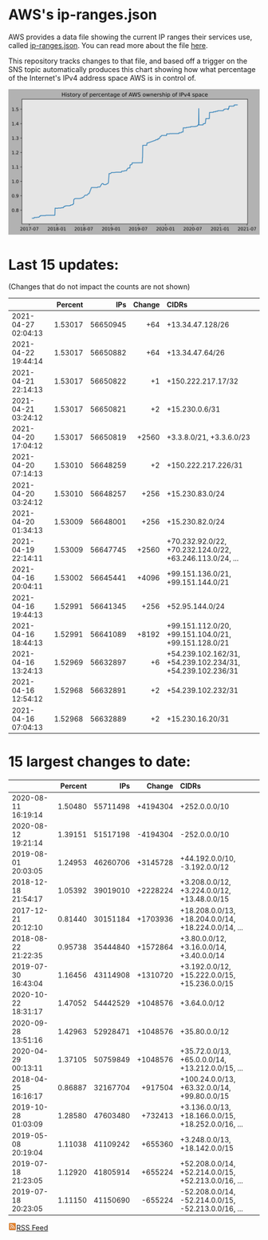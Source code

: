 # AWS's ip-ranges.json

AWS provides a data file showing the current IP ranges their
services use, called [ip-ranges.json](https://ip-ranges.amazonaws.com/ip-ranges.json).  You 
can read more about the file [here](https://docs.aws.amazon.com/general/latest/gr/aws-ip-ranges.html).

This repository tracks changes to that file, and based off a trigger on the SNS topic 
automatically produces this chart showing how what percentage of the Internet's IPv4 
address space AWS is in control of.

![History of AWS](history_count.svg)

# Last 15 updates:

(Changes that do not impact the counts are not shown)

| | Percent | IPs | Change | CIDRs |
| :--- | ---: | ---: | ---: | :--- |
| 2021-04-27 02:04:13 | 1.53017 | 56650945 | +64 | +13.34.47.128/26 |
| 2021-04-22 19:44:14 | 1.53017 | 56650882 | +64 | +13.34.47.64/26 |
| 2021-04-21 22:14:13 | 1.53017 | 56650822 | +1 | +150.222.217.17/32 |
| 2021-04-21 03:24:12 | 1.53017 | 56650821 | +2 | +15.230.0.6/31 |
| 2021-04-20 17:04:12 | 1.53017 | 56650819 | +2560 | +3.3.8.0/21, +3.3.6.0/23 |
| 2021-04-20 07:14:13 | 1.53010 | 56648259 | +2 | +150.222.217.226/31 |
| 2021-04-20 03:24:12 | 1.53010 | 56648257 | +256 | +15.230.83.0/24 |
| 2021-04-20 01:34:13 | 1.53009 | 56648001 | +256 | +15.230.82.0/24 |
| 2021-04-19 22:14:11 | 1.53009 | 56647745 | +2560 | +70.232.92.0/22, +70.232.124.0/22, +63.246.113.0/24, ... |
| 2021-04-16 20:04:11 | 1.53002 | 56645441 | +4096 | +99.151.136.0/21, +99.151.144.0/21 |
| 2021-04-16 19:44:13 | 1.52991 | 56641345 | +256 | +52.95.144.0/24 |
| 2021-04-16 18:44:13 | 1.52991 | 56641089 | +8192 | +99.151.112.0/20, +99.151.104.0/21, +99.151.128.0/21 |
| 2021-04-16 13:24:13 | 1.52969 | 56632897 | +6 | +54.239.102.162/31, +54.239.102.234/31, +54.239.102.236/31 |
| 2021-04-16 12:54:12 | 1.52968 | 56632891 | +2 | +54.239.102.232/31 |
| 2021-04-16 07:04:13 | 1.52968 | 56632889 | +2 | +15.230.16.20/31 |


# 15 largest changes to date:

| | Percent | IPs | Change | CIDRs |
| :--- | ---: | ---: | ---: | :--- |
| 2020-08-11 16:19:14 | 1.50480 | 55711498 | +4194304 | +252.0.0.0/10 |
| 2020-08-12 19:21:14 | 1.39151 | 51517198 | -4194304 | -252.0.0.0/10 |
| 2019-08-01 20:03:05 | 1.24953 | 46260706 | +3145728 | +44.192.0.0/10, -3.192.0.0/12 |
| 2018-12-18 21:54:17 | 1.05392 | 39019010 | +2228224 | +3.208.0.0/12, +3.224.0.0/12, +13.48.0.0/15 |
| 2017-12-21 20:12:10 | 0.81440 | 30151184 | +1703936 | +18.208.0.0/13, +18.204.0.0/14, +18.224.0.0/14, ... |
| 2018-08-22 21:22:35 | 0.95738 | 35444840 | +1572864 | +3.80.0.0/12, +3.16.0.0/14, +3.40.0.0/14 |
| 2019-07-30 16:43:04 | 1.16456 | 43114908 | +1310720 | +3.192.0.0/12, +15.222.0.0/15, +15.236.0.0/15 |
| 2020-10-22 18:31:17 | 1.47052 | 54442529 | +1048576 | +3.64.0.0/12 |
| 2020-09-28 13:51:16 | 1.42963 | 52928471 | +1048576 | +35.80.0.0/12 |
| 2020-04-29 00:13:11 | 1.37105 | 50759849 | +1048576 | +35.72.0.0/13, +65.0.0.0/14, +13.212.0.0/15, ... |
| 2018-04-25 16:16:17 | 0.86887 | 32167704 | +917504 | +100.24.0.0/13, +63.32.0.0/14, +99.80.0.0/15 |
| 2019-10-28 01:03:09 | 1.28580 | 47603480 | +732413 | +3.136.0.0/13, +18.166.0.0/15, +18.252.0.0/16, ... |
| 2019-05-08 20:19:04 | 1.11038 | 41109242 | +655360 | +3.248.0.0/13, +18.142.0.0/15 |
| 2019-07-18 21:23:05 | 1.12920 | 41805914 | +655224 | +52.208.0.0/14, +52.214.0.0/15, +52.213.0.0/16, ... |
| 2019-07-18 20:23:05 | 1.11150 | 41150690 | -655224 | -52.208.0.0/14, -52.214.0.0/15, -52.213.0.0/16, ... |


[![RSS Icon](rss-icon.png)RSS Feed](https://raw.githubusercontent.com/seligman/aws-ip-ranges/master/rss.xml)
